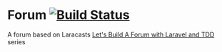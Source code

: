 # Forum [![Build Status](https://travis-ci.org/cwang22/forum.svg?branch=master)](https://travis-ci.org/cwang22/forum)

A forum based on Laracasts [Let's Build A Forum with Laravel and TDD](https://laracasts.com/series/lets-build-a-forum-with-laravel) series
